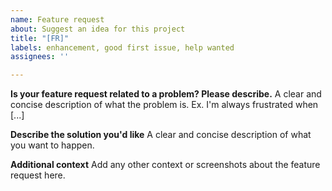 ```yaml
---
name: Feature request
about: Suggest an idea for this project
title: "[FR]"
labels: enhancement, good first issue, help wanted
assignees: ''

---
```


**Is your feature request related to a problem? Please describe.**
 A clear and concise description of what the problem is. Ex. I'm always frustrated when [...]

**Describe the solution you'd like**
A clear and concise description of what you want to happen.

**Additional context**
Add any other context or screenshots about the feature request here.
